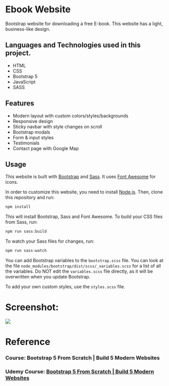# Ebook Website
Bootstrap website for downloading a free E-book. This website has a light, business-like design.


## Languages and Technologies used in this project.

- HTML
- CSS 
- Bootstrap 5
- JavaScript
- SASS

## Features

- Modern layout with custom colors/styles/backgrounds
- Responsive design
- Sticky navbar with style changes on scroll
- Bootstrap modals
- Form & input styles
- Testimonials
- Contact page with Google Map

## Usage

This website is built with [Bootstrap](https://getbootstrap.com/) and [Sass](https://sass-lang.com/). It uses [Font Awesome](https://fontawesome.com/) for icons.

In order to customize this website, you need to install [Node.js](https://nodejs.org/en/). Then, clone this repository and run:

```bash
npm install
```

This will install Bootstrap, Sass and Font Awesome. To build your CSS files from Sass, run:

```bash
npm run sass:build
```

To watch your Sass files for changes, run:

```bash
npm run sass:watch
```

You can add Bootstrap variables to the `bootstrap.scss` file. You can look at the file `node_modules/bootstrap/dist/scss/_variables.scss` for a list of all the variables. Do NOT edit the `variables.scss` file directly, as it will be overwritten when you update Bootstrap.

To add your own custom styles, use the `styles.scss` file.


# Screenshot:
<img src="./images/screens.png" />

# Reference
### Course: Bootstrap 5 From Scratch | Build 5 Modern Websites


### Udemy Course: [Bootstrap 5 From Scratch | Build 5 Modern Websites](https://www.udemy.com/course/bootstrap-from-scratch/)